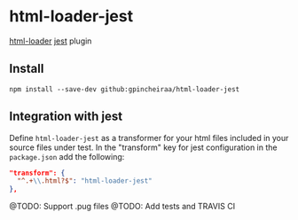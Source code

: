 # html-loader-jest

[html-loader](https://github.com/webpack-contrib/html-loader) [jest](https://github.com/facebook/jest) plugin

## Install
```
npm install --save-dev github:gpincheiraa/html-loader-jest
```
## Integration with jest

Define `html-loader-jest` as a transformer for your html files included in your source files under test. In the "transform" key for jest configuration in the `package.json` add the following:

```json
"transform": {
  "^.+\\.html?$": "html-loader-jest"
},
```

@TODO: Support .pug files
@TODO: Add tests and TRAVIS CI
